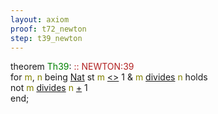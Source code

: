 ```yaml
---
layout: axiom
proof: t72_newton
step: t39_newton
---
```


<div class="mizar">
<span class="kw">theorem </span><span class="lab"><font color="Green" title="E31">Th39</font></span>: <a NAME="T39"><span class="comment"><font color="firebrick">:: NEWTON:39</font></span><br></a><div class="add"> for <font color="Olive" title="b1">m</font>, <font color="Olive" title="b2">n</font> being   <a href="http://grid01.ciirc.cvut.cz/~mptp/7.13.01_4.181.1147/html/ordinal1.html#NM5" title="ORDINAL1:NM.5">Nat</a>  st <font color="Olive" title="b1">m</font> <a href="http://grid01.ciirc.cvut.cz/~mptp/7.13.01_4.181.1147/html/hidden.html#NR2" title="HIDDEN:NR.2">&lt;&gt;</a> 1 &amp; <font color="Olive" title="b1">m</font> <a href="http://grid01.ciirc.cvut.cz/~mptp/7.13.01_4.181.1147/html/nat_d.html#R1" title="NAT_D:pred.1">divides</a> <font color="Olive" title="b2">n</font> holds <br> not <font color="Olive" title="b1">m</font> <a href="http://grid01.ciirc.cvut.cz/~mptp/7.13.01_4.181.1147/html/nat_d.html#R1" title="NAT_D:pred.1">divides</a> <font color="Olive" title="b2">n</font> <a href="http://grid01.ciirc.cvut.cz/~mptp/7.13.01_4.181.1147/html/nat_1.html#K1" title="NAT_1:func.1">+</a> 1</div><span class="kw">end;</span>
</div>
